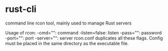 rust-cli
========

command line rcon tool, mainly used to manage Rust servers

Usage of rcon:
  -cmd="": command
  -listen=false: listen
  -pass="": password
  -port="": port
  -server="": server
rcon.conf duplicates all these flags. Config must be placed in the same directory as the executable file.
